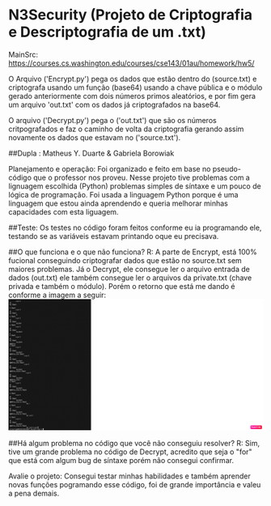 # N3Security (Projeto de Criptografia e Descriptografia de um .txt)

MainSrc: https://courses.cs.washington.edu/courses/cse143/01au/homework/hw5/

O Arquivo ('Encrypt.py') pega os dados que estão dentro do (source.txt) e criptografa usando um função (base64) usando a chave pública e o módulo gerado anteriormente com dois números primos aleatórios, e por fim gera um arquivo 'out.txt' com os dados já criptografados na base64.

O arquivo ('Decrypt.py') pega o ('out.txt') que são os números critpografados e faz o caminho de volta da criptografia gerando assim novamente os dados que estavam no ('source.txt').

##Dupla : Matheus Y. Duarte & Gabriela Borowiak

Planejamento e operação: Foi organizado e feito em base no pseudo-código que o professor nos proveu. Nesse projeto tive problemas com a lignuagem escolhida (Python) problemas simples de síntaxe e um pouco de lógica de programação. Foi usada a linguagem Python porque é uma linguagem que estou ainda aprendendo e queria melhorar minhas capacidades com esta liguagem.

##Teste:
Os testes no código foram feitos conforme eu ia programando ele, testando se as variáveis estavam printando oque eu precisava.

##O que funciona e o que não funciona? 
R: A parte de Encrypt, está 100% fucional conseguindo criptografar dados que estão no source.txt sem maiores problemas. Já o Decrypt, ele consegue ler o arquivo entrada de dados (out.txt) ele também consegue ler o arquivos da private.txt (chave privada e também o módulo). Porém o retorno que está me dando é conforme a imagem a seguir:
![alt text](https://github.com/MatheusDuarteBR/N3Security/blob/main/img/print.png)

##Há algum problema no código que você não conseguiu resolver?
R: Sim, tive um grande problema no código de Decrypt, acredito que seja o "for" que está com algum bug de síntaxe porém não consegui confirmar.

Avalie o projeto: Consegui testar minhas habilidades e também aprender novas funções pogramando esse código, foi de grande importância e valeu a pena demais.
